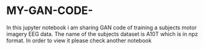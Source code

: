 # MY-GAN-CODE-
In this jupyter notebook i am sharing GAN code of training a subjects motor imagery EEG data. The name of the subjects dataset is A10T which is in npz format. In order to view it please check another notebook
